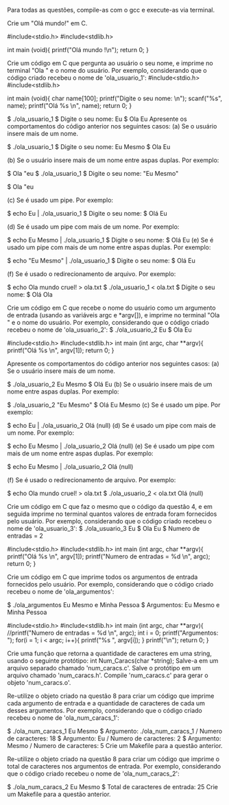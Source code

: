 Para todas as questões, compile-as com o gcc e execute-as via terminal.

Crie um "Olá mundo!" em C.

#include<stdio.h>
#include<stdlib.h>

int main (void){
        printf("Olá mundo !\n"); 
return 0;
}


Crie um código em C que pergunta ao usuário o seu nome, e imprime no terminal "Ola " e o nome do usuário. Por exemplo, considerando que o código criado recebeu o nome de 'ola_usuario_1':
#include<stdio.h>
#include<stdlib.h>

int main (void){
        char name[100];
        printf("Digite o seu nome: \n");
        scanf("%s", name);
        printf("Olá %s  \n", name); 
return 0;
}

$ ./ola_usuario_1
$ Digite o seu nome: Eu
$ Ola Eu
Apresente os comportamentos do código anterior nos seguintes casos:
(a) Se o usuário insere mais de um nome.

$ ./ola_usuario_1
$ Digite o seu nome: Eu Mesmo
$ Ola Eu

(b) Se o usuário insere mais de um nome entre aspas duplas. Por exemplo:

$ Ola "eu
$ ./ola_usuario_1
$ Digite o seu nome: "Eu Mesmo"

$ Ola "eu

(c) Se é usado um pipe. Por exemplo:

$ echo Eu | ./ola_usuario_1
$ Digite o seu nome: 
$ Olá Eu 

(d) Se é usado um pipe com mais de um nome. Por exemplo:

$ echo Eu Mesmo | ./ola_usuario_1
$ Digite o seu nome: 
$ Olá Eu 
(e) Se é usado um pipe com mais de um nome entre aspas duplas. Por exemplo:

$ echo "Eu Mesmo" | ./ola_usuario_1
$ Digite o seu nome: 
$ Olá Eu 

(f) Se é usado o redirecionamento de arquivo. Por exemplo:

$ echo Ola mundo cruel! > ola.txt
$ ./ola_usuario_1 < ola.txt
$ Digite o seu nome: 
$ Olá Ola 

Crie um código em C que recebe o nome do usuário como um argumento de entrada (usando as variáveis argc e *argv[]), e imprime no terminal "Ola " e o nome do usuário. Por exemplo, considerando que o código criado recebeu o nome de 'ola_usuario_2':
$ ./ola_usuario_2 Eu
$ Ola Eu

#include<stdio.h>
#include<stdlib.h>
int main (int argc, char **argv){
        printf("Olá %s \n", argv[1]); 
return 0;
}

Apresente os comportamentos do código anterior nos seguintes casos:
(a) Se o usuário insere mais de um nome.

$ ./ola_usuario_2 Eu Mesmo
$ Olá Eu
(b) Se o usuário insere mais de um nome entre aspas duplas. Por exemplo:

$ ./ola_usuario_2 "Eu Mesmo"
$ Olá Eu Mesmo
(c) Se é usado um pipe. Por exemplo:

$ echo Eu | ./ola_usuario_2
Olá (null) 
(d) Se é usado um pipe com mais de um nome. Por exemplo:

$ echo Eu Mesmo | ./ola_usuario_2
Olá (null) 
(e) Se é usado um pipe com mais de um nome entre aspas duplas. Por exemplo:

$ echo Eu Mesmo | ./ola_usuario_2
Olá (null) 

(f) Se é usado o redirecionamento de arquivo. Por exemplo:

$ echo Ola mundo cruel! > ola.txt
$ ./ola_usuario_2 < ola.txt
Olá (null) 

Crie um código em C que faz o mesmo que o código da questão 4, e em seguida imprime no terminal quantos valores de entrada foram fornecidos pelo usuário. Por exemplo, considerando que o código criado recebeu o nome de 'ola_usuario_3':
$ ./ola_usuario_3 Eu
$ Ola Eu
$ Numero de entradas = 2

#include<stdio.h>
#include<stdlib.h>
int main (int argc, char **argv){
        printf("Olá %s \n", argv[1]);
        printf("Numero de entradas =  %d \n", argc);
return 0;
}

Crie um código em C que imprime todos os argumentos de entrada fornecidos pelo usuário. Por exemplo, considerando que o código criado recebeu o nome de 'ola_argumentos':

$ ./ola_argumentos Eu Mesmo e Minha Pessoa
$ Argumentos: Eu Mesmo e Minha Pessoa

#include<stdio.h>
#include<stdlib.h>
int main (int argc, char **argv){
        //printf("Numero de entradas =  %d \n", argc);
        int i = 0;
        printf("Argumentos: ");
        for(i = 1; i < argc; i++){
                printf("%s ", argv[i]);
        }
        printf("\n"); 
return 0;
}

Crie uma função que retorna a quantidade de caracteres em uma string, usando o seguinte protótipo: int Num_Caracs(char *string); Salve-a em um arquivo separado chamado 'num_caracs.c'. Salve o protótipo em um arquivo chamado 'num_caracs.h'. Compile 'num_caracs.c' para gerar o objeto 'num_caracs.o'.



Re-utilize o objeto criado na questão 8 para criar um código que imprime cada argumento de entrada e a quantidade de caracteres de cada um desses argumentos. Por exemplo, considerando que o código criado recebeu o nome de 'ola_num_caracs_1':

$ ./ola_num_caracs_1 Eu Mesmo
$ Argumento: ./ola_num_caracs_1 / Numero de caracteres: 18
$ Argumento: Eu / Numero de caracteres: 2
$ Argumento: Mesmo / Numero de caracteres: 5
Crie um Makefile para a questão anterior.

Re-utilize o objeto criado na questão 8 para criar um código que imprime o total de caracteres nos argumentos de entrada. Por exemplo, considerando que o código criado recebeu o nome de 'ola_num_caracs_2':

$ ./ola_num_caracs_2 Eu Mesmo
$ Total de caracteres de entrada: 25
Crie um Makefile para a questão anterior.
